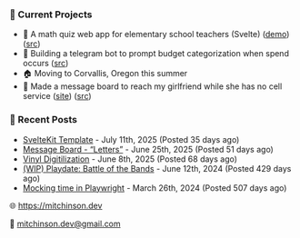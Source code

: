 ### 📌 Current Projects
- 📝 A math quiz web app for elementary school teachers (Svelte) ([demo](https://quiz-staging.mitchinson.dev/)) ([src](https://github.com/bmitchinson/budget-entry))
- 💸 Building a telegram bot to prompt budget categorization when spend occurs ([src](https://github.com/bmitchinson/sms-accountant))
- 🏠 Moving to Corvallis, Oregon this summer
- 💌 Made a message board to reach my girlfriend while she has no cell service ([site](https://letters.mitchinson.dev/)) ([src](https://github.com/bmitchinson/letters))

### 📝 Recent Posts

- [SvelteKit Template](https://blog.mitchinson.dev/sveltekit-template) - July 11th, 2025 (Posted 35 days ago)
- [Message Board - “Letters”](https://blog.mitchinson.dev/letters) - June 25th, 2025 (Posted 51 days ago)
- [Vinyl Digitilization](https://blog.mitchinson.dev/vinyl) - June 8th, 2025 (Posted 68 days ago)
- [(WIP) Playdate: Battle of the Bands](https://blog.mitchinson.dev/playdate-dev-one) - June 12th, 2024 (Posted 429 days ago)
- [Mocking time in Playwright](https://blog.mitchinson.dev/playwright-mock-time) - March 26th, 2024 (Posted 507 days ago)

🌐 https://mitchinson.dev

💌 mitchinson.dev@gmail.com